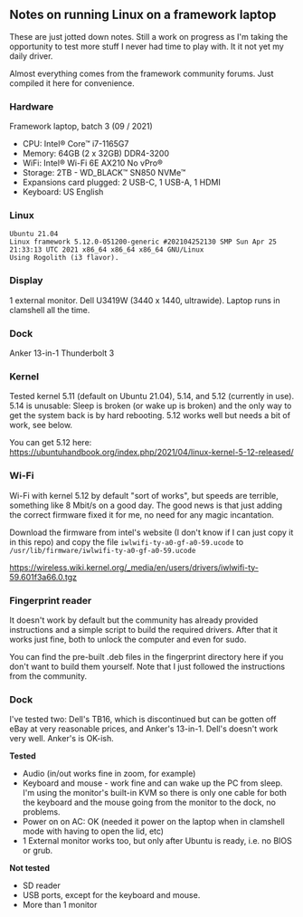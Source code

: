 ## Notes on running Linux on a framework laptop

These are just jotted down notes. Still a work on progress as I'm taking the opportunity to test more stuff I never had time to play with. It it not yet my daily driver.

Almost everything comes from the framework community forums. Just compiled it here for convenience.

### Hardware
Framework laptop, batch 3 (09 / 2021)

- CPU: Intel® Core™ i7-1165G7
- Memory: 64GB (2 x 32GB) DDR4-3200
- WiFi: Intel® Wi-Fi 6E AX210 No vPro®
- Storage: 2TB - WD_BLACK™ SN850 NVMe™
- Expansions card plugged: 2 USB-C, 1 USB-A, 1 HDMI
- Keyboard: US English

### Linux
```
Ubuntu 21.04
Linux framework 5.12.0-051200-generic #202104252130 SMP Sun Apr 25 21:33:13 UTC 2021 x86_64 x86_64 x86_64 GNU/Linux
Using Rogolith (i3 flavor). 

```
### Display
1 external monitor. Dell U3419W (3440 x 1440, ultrawide). Laptop runs in clamshell all the time.

### Dock
Anker 13-in-1 Thunderbolt 3

### Kernel
Tested kernel 5.11 (default on Ubuntu 21.04), 5.14, and 5.12 (currently in use).
5.14 is unusable: Sleep is broken (or wake up is broken) and the only way to get the system back is by hard rebooting.
5.12 works well but needs a bit of work, see below.

You can get 5.12 here: https://ubuntuhandbook.org/index.php/2021/04/linux-kernel-5-12-released/

### Wi-Fi
Wi-Fi with kernel 5.12 by default "sort of works", but speeds are terrible, something like 8 Mbit/s on a good day. The good news is that just adding the correct firmware fixed it for me, no need for any magic incantation. 

Download the firmware from intel's website (I don't know if I can just copy it in this repo) and copy the file `iwlwifi-ty-a0-gf-a0-59.ucode` to `/usr/lib/firmware/iwlwifi-ty-a0-gf-a0-59.ucode`

https://wireless.wiki.kernel.org/_media/en/users/drivers/iwlwifi-ty-59.601f3a66.0.tgz

### Fingerprint reader
It doesn't work by default but the community has already provided instructions and a simple script to build the required drivers. After that it works just fine, both to unlock the computer and even for sudo. 

You can find the pre-built .deb files in the fingerprint directory here if you don't want to build them yourself. Note that I just followed the instructions from the community.

### Dock
I've tested two: Dell's TB16, which is discontinued but can be gotten off eBay at very reasonable prices, and Anker's 13-in-1. Dell's doesn't work very well. Anker's is OK-ish. 

**Tested**
- Audio (in/out works fine in zoom, for example)
- Keyboard and mouse - work fine and can wake up the PC from sleep. I'm using the monitor's built-in KVM so there is only one cable for both the keyboard and the mouse going from the monitor to the dock, no problems.
- Power on on AC: OK (needed it power on the laptop when in clamshell mode with having to open the lid, etc)
- 1 External monitor works too, but only after Ubuntu is ready, i.e. no BIOS or grub.

**Not tested**
- SD reader
- USB ports, except for the keyboard and mouse.
- More than 1 monitor
